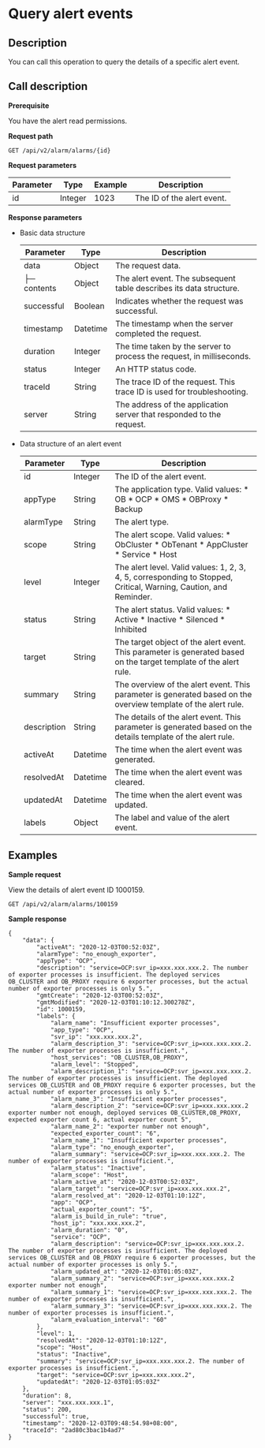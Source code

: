 Query alert events 
=======================================



**Description** 
------------------------------------

You can call this operation to query the details of a specific alert event.

**Call description** 
-----------------------------------------

**Prerequisite** 

You have the alert read permissions. 

**Request path** 

`GET /api/v2/alarm/alarms/{id}`

**Request parameters** 


| Parameter |  Type   | Example |        Description         |
|-----------|---------|---------|----------------------------|
| id        | Integer | 1023    | The ID of the alert event. |



**Response parameters** 

* Basic data structure

  

  |  Parameter  |   Type   |                               Description                               |
  |-------------|----------|-------------------------------------------------------------------------|
  | data        | Object   | The request data.                                                       |
  | ├─ contents | Object   | The alert event. The subsequent table describes its data structure.     |
  | successful  | Boolean  | Indicates whether the request was successful.                           |
  | timestamp   | Datetime | The timestamp when the server completed the request.                    |
  | duration    | Integer  | The time taken by the server to process the request, in milliseconds.   |
  | status      | Integer  | An HTTP status code.                                                    |
  | traceId     | String   | The trace ID of the request. This trace ID is used for troubleshooting. |
  | server      | String   | The address of the application server that responded to the request.    |

  

* Data structure of an alert event

  

  |  Parameter  |   Type   |                                                                                                                                             Description                                                                                                                                              |
  |-------------|----------|------------------------------------------------------------------------------------------------------------------------------------------------------------------------------------------------------------------------------------------------------------------------------------------------------|
  | id          | Integer  | The ID of the alert event.                                                                                                                                                                                                                                                                           |
  | appType     | String   | The application type. Valid values: * OB   * OCP   * OMS   * OBProxy   * Backup                |
  | alarmType   | String   | The alert type.                                                                                                                                                                                                                                                                                      |
  | scope       | String   | The alert scope. Valid values: * ObCluster   * ObTenant   * AppCluster   * Service   * Host    |
  | level       | Integer  | The alert level. Valid values: 1, 2, 3, 4, 5, corresponding to Stopped, Critical, Warning, Caution, and Reminder.                                                                                                                                                                                    |
  | status      | String   | The alert status. Valid values: * Active   * Inactive   * Silenced   * Inhibited                                                |
  | target      | String   | The target object of the alert event. This parameter is generated based on the target template of the alert rule.                                                                                                                                                                                    |
  | summary     | String   | The overview of the alert event. This parameter is generated based on the overview template of the alert rule.                                                                                                                                                                                       |
  | description | String   | The details of the alert event. This parameter is generated based on the details template of the alert rule.                                                                                                                                                                                         |
  | activeAt    | Datetime | The time when the alert event was generated.                                                                                                                                                                                                                                                         |
  | resolvedAt  | Datetime | The time when the alert event was cleared.                                                                                                                                                                                                                                                           |
  | updatedAt   | Datetime | The time when the alert event was updated.                                                                                                                                                                                                                                                           |
  | labels      | Object   | The label and value of the alert event.                                                                                                                                                                                                                                                              |

  




**Examples** 
---------------------------------

**Sample request** 

View the details of alert event ID 1000159. 

```code
GET /api/v2/alarm/alarms/100159
```



**Sample response** 

```code
{
    "data": {
        "activeAt": "2020-12-03T00:52:03Z",
        "alarmType": "no_enough_exporter",
        "appType": "OCP",
        "description": "service=OCP:svr_ip=xxx.xxx.xxx.2. The number of exporter processes is insufficient. The deployed services OB_CLUSTER and OB_PROXY require 6 exporter processes, but the actual number of exporter processes is only 5.",
        "gmtCreate": "2020-12-03T00:52:03Z",
        "gmtModified": "2020-12-03T01:10:12.300278Z",
        "id": 1000159,
        "labels": {
            "alarm_name": "Insufficient exporter processes",
            "app_type": "OCP",
            "svr_ip": "xxx.xxx.xxx.2",
            "alarm_description_3": "service=OCP:svr_ip=xxx.xxx.xxx.2. The number of exporter processes is insufficient.",
            "host_services": "OB_CLUSTER,OB_PROXY",
            "alarm_level": "Stopped",
            "alarm_description_1": "service=OCP:svr_ip=xxx.xxx.xxx.2. The number of exporter processes is insufficient. The deployed services OB_CLUSTER and OB_PROXY require 6 exporter processes, but the actual number of exporter processes is only 5.",
            "alarm_name_3": "Insufficient exporter processes",
            "alarm_description_2": "service=OCP:svr_ip=xxx.xxx.xxx.2 exporter number not enough, deployed services OB_CLUSTER,OB_PROXY,  expected exporter count 6, actual exporter count 5",
            "alarm_name_2": "exporter number not enough",
            "expected_exporter_count": "6",
            "alarm_name_1": "Insufficient exporter processes",
            "alarm_type": "no_enough_exporter",
            "alarm_summary": "service=OCP:svr_ip=xxx.xxx.xxx.2. The number of exporter processes is insufficient.",
            "alarm_status": "Inactive",
            "alarm_scope": "Host",
            "alarm_active_at": "2020-12-03T00:52:03Z",
            "alarm_target": "service=OCP:svr_ip=xxx.xxx.xxx.2",
            "alarm_resolved_at": "2020-12-03T01:10:12Z",
            "app": "OCP",
            "actual_exporter_count": "5",
            "alarm_is_build_in_rule": "true",
            "host_ip": "xxx.xxx.xxx.2",
            "alarm_duration": "0",
            "service": "OCP",
            "alarm_description": "service=OCP:svr_ip=xxx.xxx.xxx.2. The number of exporter processes is insufficient. The deployed services OB_CLUSTER and OB_PROXY require 6 exporter processes, but the actual number of exporter processes is only 5.",
            "alarm_updated_at": "2020-12-03T01:05:03Z",
            "alarm_summary_2": "service=OCP:svr_ip=xxx.xxx.xxx.2 exporter number not enough",
            "alarm_summary_1": "service=OCP:svr_ip=xxx.xxx.xxx.2. The number of exporter processes is insufficient.",
            "alarm_summary_3": "service=OCP:svr_ip=xxx.xxx.xxx.2. The number of exporter processes is insufficient.",
            "alarm_evaluation_interval": "60"
        },
        "level": 1,
        "resolvedAt": "2020-12-03T01:10:12Z",
        "scope": "Host",
        "status": "Inactive",
        "summary": "service=OCP:svr_ip=xxx.xxx.xxx.2. The number of exporter processes is insufficient.",
        "target": "service=OCP:svr_ip=xxx.xxx.xxx.2",
        "updatedAt": "2020-12-03T01:05:03Z"
    },
    "duration": 8,
    "server": "xxx.xxx.xxx.1",
    "status": 200,
    "successful": true,
    "timestamp": "2020-12-03T09:48:54.98+08:00",
    "traceId": "2ad80c3bac1b4ad7"
}
```


